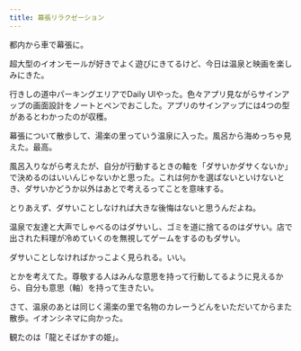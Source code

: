 ```yaml
---
title: 幕張リラクゼーション
---
```


都内から車で幕張に。

超大型のイオンモールが好きでよく遊びにきてるけど、今日は温泉と映画を楽しみにきた。

行きしの道中パーキングエリアでDaily UIやった。色々アプリ見ながらサインアップの画面設計をノートとペンでおこした。アプリのサインアップには4つの型があるとわかったのが収穫。

幕張について散歩して、湯楽の里っていう温泉に入った。風呂から海めっちゃ見えた。最高。

風呂入りながら考えたが、自分が行動するときの軸を「ダサいかダサくないか」で決めるのはいいんじゃないかと思った。これは何かを選ばないといけないとき、ダサいかどうか以外はあとで考えるってことを意味する。

とりあえず、ダサいことしなければ大きな後悔はないと思うんだよね。

温泉で友達と大声でしゃべるのはダサいし、ゴミを道に捨てるのはダサい。店で出された料理が冷めていくのを無視してゲームをするのもダサい。

ダサいことしなければかっこよく見られる。いい。

とかを考えてた。尊敬する人はみんな意思を持って行動してるように見えるから、自分も意思（軸）を持って生きたい。

さて、温泉のあとは同じく湯楽の里で名物のカレーうどんをいただいてからまた散歩。イオンシネマに向かった。

観たのは「龍とそばかすの姫」。